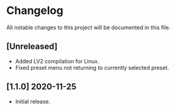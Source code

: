 # Changelog

All notable changes to this project will be documented in this file.

## [Unreleased]
- Added LV2 compilation for Linux.
- Fixed preset menu not returning to currently selected preset.

## [1.1.0] 2020-11-25
- Initial release.

